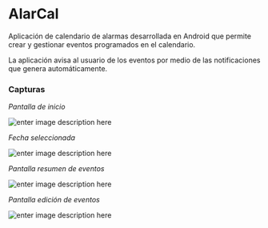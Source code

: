 # **AlarCal**
Aplicación de calendario de alarmas desarrollada en Android que permite crear y gestionar eventos programados en el calendario. 

La aplicación avisa al usuario de los eventos por medio de las notificaciones que genera automáticamente.

### Capturas

*Pantalla de inicio*

![enter image description here](https://i.gyazo.com/09bec82561b0b74c1c4a7375719c3706.png)


*Fecha seleccionada*

![enter image description here](https://i.gyazo.com/c57f5347378e94b577a9b14ce0874579.png)


*Pantalla resumen de eventos*

![enter image description here](https://i.gyazo.com/7e77820957fc9465499ded3043320686.png)


*Pantalla edición de eventos*

![enter image description here](https://i.gyazo.com/f04d5f2d99687c2c455bc1ae4cfb6f48.png)
